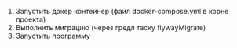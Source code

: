 
1) Запустить докер контейнер (файл docker-compose.yml в корне проекта)
2) Выполнить миграцию (через гредл таску flywayMigrate)
3) Запустить программу